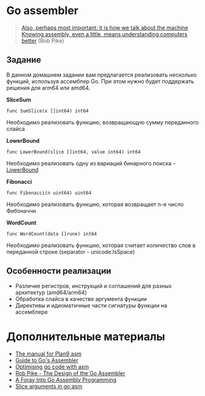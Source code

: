 # Go assembler

> [Also, perhaps most important: it is how we talk about the machine
Knowing assembly, even a little, means understanding computers better](https://youtu.be/KINIAgRpkDA?t=101)
> (Rob Pike)

## Задание

В данном домашнем задании вам предлагается реализовать несколько функций, используя ассемблер Go. При этом нужно будет поддержать решения для arm64 или amd64.

**SliceSum**

`func SumSlice(x []int64) int64`

Необходимо реализовать функцию, возвращающую сумму переданного слайса

**LowerBound**

`func LowerBound(slice []int64, value int64) int64`

Необходимо реализовать одну из вариаций бинарного поиска - [LowerBound](https://en.wikipedia.org/wiki/Upper_and_lower_bounds)

**Fibonacci**

`func Fibonacci(n uint64) uint64`

Необходимо реализовать функцию, которая возвращает n-е число Фибоначчи

**WordCount**

`func WordCount(data []rune) int64`

Необходимо реализовать функцию, которая считает количество слов в переданной строке (separator - unicode.IsSpace)

## Особенности реализации

- Различие регистров, инструкций и соглашений для разных архитектур (amd64/arm64)
- Обработка слайса в качестве аргумента функции
- Директивы и идиоматичные части сигнатуры функции на ассемблере

# Дополнительные материалы

- [The manual for Plan9 asm](https://9p.io/sys/doc/asm.html)
- [Guide to Go's Assembler](https://go.dev/doc/asm)
- [Optimising go code with asm](https://www.jamesbowman.me/post/optimising-go-code-with-assembler/)
- [Rob Pike - The Design of the Go Assembler](https://www.youtube.com/watch?v=KINIAgRpkDA)
- [A Foray Into Go Assembly Programming](https://blog.sgmansfield.com/2017/04/a-foray-into-go-assembly-programming/)
- [Slice arguments in go asm](https://mmcloughlin.com/posts/golang-asm-slice-arg)